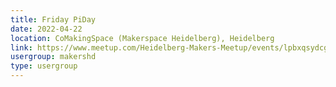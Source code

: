 ```yaml
---
title: Friday PiDay
date: 2022-04-22
location: CoMakingSpace (Makerspace Heidelberg), Heidelberg
link: https://www.meetup.com/Heidelberg-Makers-Meetup/events/lpbxqsydcgbdc/
usergroup: makershd
type: usergroup
---
```

